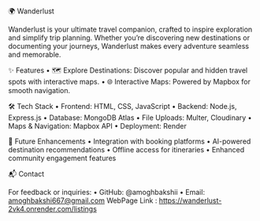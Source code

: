 
🌍 Wanderlust

Wanderlust is your ultimate travel companion, crafted to inspire exploration and simplify trip planning. Whether you’re discovering new destinations or documenting your journeys, Wanderlust makes every adventure seamless and memorable.

✨ Features
	•	🗺️ Explore Destinations: Discover popular and hidden travel spots with interactive maps.
	•	🌐 Interactive Maps: Powered by Mapbox for smooth navigation.

🛠️ Tech Stack
	•	Frontend: HTML, CSS, JavaScript
	•	Backend: Node.js, Express.js
	•	Database: MongoDB Atlas
	•	File Uploads: Multer, Cloudinary
	•	Maps & Navigation: Mapbox API
	•	Deployment: Render

📝 Future Enhancements
	•	Integration with booking platforms
	•	AI-powered destination recommendations
	•	Offline access for itineraries
	•	Enhanced community engagement features

📬 Contact

For feedback or inquiries:
	•	GitHub: @amoghbakshii
	•	Email: amoghbakshi667@gmail.com
 WebPage Link : https://wanderlust-2vk4.onrender.com/listings

